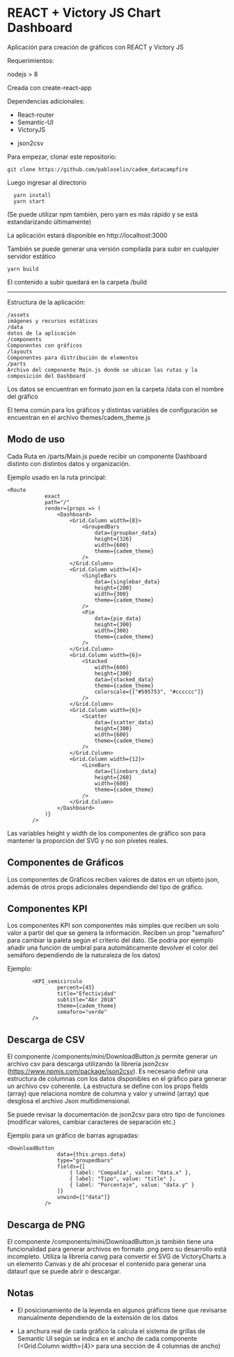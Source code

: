 # REACT + Victory JS Chart Dashboard

Aplicación para creación de gráficos con REACT y Victory JS

Requerimientos:

nodejs > 8

Creada con create-react-app

Dependencias adicionales:

*   React-router
*   Semantic-UI
*   VictoryJS

-   json2csv

Para empezar, clonar este repositorio:

    git clone https://github.com/pabloselin/cadem_datacampfire

Luego ingresar al directorio

      yarn install
      yarn start

(Se puede utilizar npm también, pero yarn es más rápido y se está estandarizando últimamente)

La aplicación estará disponible en http://localhost:3000

También se puede generar una versión compilada para subir en cualquier servidor estático

    yarn build

El contenido a subir quedará en la carpeta /build

---

Estructura de la aplicación:

    /assets
    imágenes y recursos estáticos
    /data
    datos de la aplicación
    /components
    Componentes con gráficos
    /layouts
    Componentes para distribución de elementos
    /parts
    Archivo del componente Main.js donde se ubican las rutas y la composición del Dashboard

Los datos se encuentran en formato json en la carpeta /data con el nombre del gráfico

El tema común para los gráficos y distintas variables de configuración se encuentran en el archivo themes/cadem_theme.js

## Modo de uso

Cada Ruta en /parts/Main.js puede recibir un componente Dashboard distinto con distintos datos y organización.

Ejemplo usado en la ruta principal:

    <Route
                exact
                path="/"
                render={props => (
                    <Dashboard>
                        <Grid.Column width={8}>
                            <GroupedBars
                                data={groupbar_data}
                                height={326}
                                width={600}
                                theme={cadem_theme}
                            />
                        </Grid.Column>
                        <Grid.Column width={4}>
                            <SingleBars
                                data={singlebar_data}
                                height={200}
                                width={300}
                                theme={cadem_theme}
                            />
                            <Pie
                                data={pie_data}
                                height={300}
                                width={300}
                                theme={cadem_theme}
                            />
                        </Grid.Column>
                        <Grid.Column width={6}>
                            <Stacked
                                width={600}
                                height={300}
                                data={stacked_data}
                                theme={cadem_theme}
                                colorscale={["#595753", "#cccccc"]}
                            />
                        </Grid.Column>
                        <Grid.Column width={6}>
                            <Scatter
                                data={scatter_data}
                                height={300}
                                width={600}
                                theme={cadem_theme}
                            />
                        </Grid.Column>
                        <Grid.Column width={12}>
                            <LineBars
                                data={linebars_data}
                                height={260}
                                width={600}
                                theme={cadem_theme}
                            />
                        </Grid.Column>
                    </Dashboard>
                )}
            />

Las variables height y width de los componentes de gráfico son para mantener la proporción del SVG y no son píxeles reales.

## Componentes de Gráficos

Los componentes de Gráficos reciben valores de datos en un objeto json, además de otros props adicionales dependiendo del tipo de gráfico.

## Componentes KPI

Los componentes KPI son componentes más simples que reciben un solo valor a partir del que se genera la información. Reciben un prop "semaforo" para cambiar la paleta según el criterio del dato. (Se podría por ejemplo añadir una función de umbral para automáticamente devolver el color del semáforo dependiendo de la naturaleza de los datos)

Ejemplo:

            <KPI_semicirculo
                    percent={45}
                    title="Efectividad"
                    subtitle="Abr 2018"
                    theme={cadem_theme}
                    semaforo="verde"
            />

## Descarga de CSV

El componente /components/mini/DownloadButton.js permite generar un archivo csv para descarga utilizando la librería json2csv (https://www.npmjs.com/package/json2csv). Es necesario definir una estructura de columnas con los datos disponibles en el gráfico para generar un archivo csv coherente. La estructura se define con los props fields (array) que relaciona nombre de columna y valor y unwind (array) que desglosa el archivo Json multidimensional.

Se puede revisar la documentación de json2csv para otro tipo de funciones (modificar valores, cambiar caracteres de separación etc.)

Ejemplo para un gráfico de barras agrupadas:

    <DownloadButton
                    data={this.props.data}
                    type="groupedbars"
                    fields={[
                        { label: "Compañía", value: "data.x" },
                        { label: "Tipo", value: "title" },
                        { label: "Porcentaje", value: "data.y" }
                    ]}
                    unwind={["data"]}
                />

## Descarga de PNG

El componente /components/mini/DownloadButton.js también tiene una funcionalidad para generar archivos en formato .png pero su desarrollo está incompleto. Utiliza la librería canvg para convertir el SVG de VictoryCharts a un elemento Canvas y de ahí procesar el contenido para generar una dataurl que se puede abrir o descargar.

## Notas

*   El posicionamiento de la leyenda en algunos gráficos tiene que revisarse manualmente dependiendo de la extensión de los datos

*   La anchura real de cada gráfico la calcula el sistema de grillas de Semantic UI según se indica en el ancho de cada componente (<Grid.Column width={4}> para una sección de 4 columnas de ancho)
